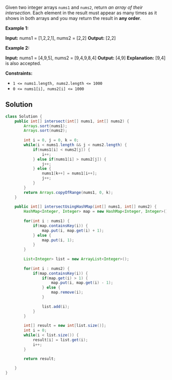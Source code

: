 Given two integer arrays `nums1` and `nums2`, return _an array of their intersection_. Each element in the result must appear as many times as it shows in both arrays and you may return the result in **any order**.

**Example 1:**

**Input:** nums1 = [1,2,2,1], nums2 = [2,2]
**Output:** [2,2]

**Example 2:**

**Input:** nums1 = [4,9,5], nums2 = [9,4,9,8,4]
**Output:** [4,9]
**Explanation:** [9,4] is also accepted.

**Constraints:**

- `1 <= nums1.length, nums2.length <= 1000`
- `0 <= nums1[i], nums2[i] <= 1000`

## Solution

```java
class Solution {
    public int[] intersect(int[] nums1, int[] nums2) {
        Arrays.sort(nums1);
        Arrays.sort(nums2);
        
        int i = 0, j = 0, k = 0;
        while(i < nums1.length && j < nums2.length) {
            if(nums1[i] < nums2[j]) {
                i++;
            } else if(nums1[i] > nums2[j]) {
                j++;
            } else {
                nums1[k++] = nums1[i++];
                j++;
            }
        }
        return Arrays.copyOfRange(nums1, 0, k);
    }
    
    public int[] intersectUsingHashMap(int[] nums1, int[] nums2) {
        HashMap<Integer, Integer> map = new HashMap<Integer, Integer>();
        
        for(int i : nums1) {
            if(map.containsKey(i)) {
                map.put(i, map.get(i) + 1);
            } else {
                map.put(i, 1);
            }
        }
        
        List<Integer> list = new ArrayList<Integer>();
        
        for(int i : nums2) {
            if(map.containsKey(i)) {
                if(map.get(i) > 1) {
                    map.put(i, map.get(i) - 1);
                } else {
                    map.remove(i);
                }
                
                list.add(i);
            }
        }
        
        int[] result = new int[list.size()];
        int i = 0;
        while(i < list.size()) {
            result[i] = list.get(i);
            i++;
        }

        return result;
        
    }
}
```